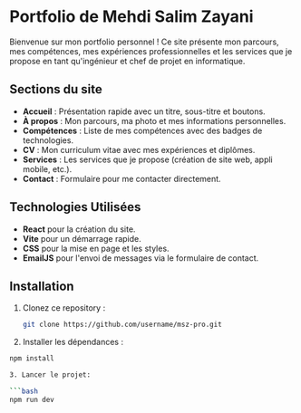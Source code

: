 # Portfolio de Mehdi Salim Zayani

Bienvenue sur mon portfolio personnel ! Ce site présente mon parcours, mes compétences, mes expériences professionnelles et les services que je propose en tant qu'ingénieur et chef de projet en informatique.

## Sections du site
- **Accueil** : Présentation rapide avec un titre, sous-titre et boutons.
- **À propos** : Mon parcours, ma photo et mes informations personnelles.
- **Compétences** : Liste de mes compétences avec des badges de technologies.
- **CV** : Mon curriculum vitae avec mes expériences et diplômes.
- **Services** : Les services que je propose (création de site web, appli mobile, etc.).
- **Contact** : Formulaire pour me contacter directement.

## Technologies Utilisées
- **React** pour la création du site.
- **Vite** pour un démarrage rapide.
- **CSS** pour la mise en page et les styles.
- **EmailJS** pour l'envoi de messages via le formulaire de contact.


## Installation

1. Clonez ce repository :

   ```bash
   git clone https://github.com/username/msz-pro.git

2. Installer les dépendances :

  ```bash
npm install

3. Lancer le projet:

  ```bash
npm run dev